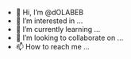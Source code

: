 - 👋 Hi, I’m @dOLABEB
- 👀 I’m interested in ...
- 🌱 I’m currently learning ...
- 💞️ I’m looking to collaborate on ...
- 📫 How to reach me ...

<!---
dOLABEB/dOLABEB is a ✨ special ✨ repository because its `README.md` (this file) appears on your GitHub profile.
You can click the Preview link to take a look at your changes.
--->
